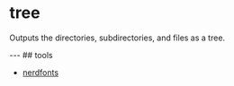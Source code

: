# tree

<p>Outputs the directories, subdirectories, and files as a tree.</p>
---
## tools

- [nerdfonts](https://www.nerdfonts.com/#home)

